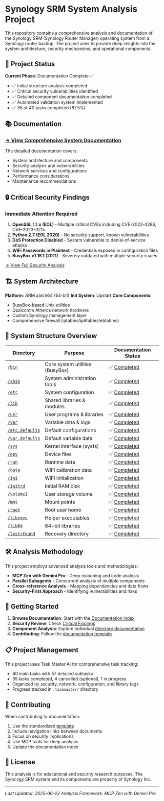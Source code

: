 # Synology SRM System Analysis Project

This repository contains a comprehensive analysis and documentation of the Synology SRM (Synology Router Manager) operating system from a Synology router backup. The project aims to provide deep insights into the system architecture, security mechanisms, and operational components.

## 🎯 Project Status

**Current Phase**: Documentation Complete ✅
- ✅ Initial structure analysis completed
- ✅ Critical security vulnerabilities identified
- ✅ Detailed component documentation completed
- ✅ Automated validation system implemented
- ✅ 35 of 40 tasks completed (87.5%)

## 📚 Documentation

### [→ View Comprehensive System Documentation](_documentation/README.md)

The detailed documentation covers:
- System architecture and components
- Security analysis and vulnerabilities
- Network services and configurations
- Performance considerations
- Maintenance recommendations

## 🔒 Critical Security Findings

### Immediate Attention Required
1. **OpenSSL 1.1.x (EOL)** - Multiple critical CVEs including CVE-2023-0286, CVE-2023-0215
2. **Python 2.7 (EOL 2020)** - No security support, known vulnerabilities
3. **DoS Protection Disabled** - System vulnerable to denial-of-service attacks
4. **WiFi Passwords in Plaintext** - Credentials exposed in configuration files
5. **BusyBox v1.16.1 (2011)** - Severely outdated with multiple security issues

[→ View Full Security Analysis](_documentation/README.md#key-findings)

## 🏗️ System Architecture

**Platform**: ARM aarch64 (64-bit)
**Init System**: Upstart
**Core Components**:
- BusyBox-based Unix utilities
- Qualcomm Atheros network hardware
- Custom Synology management layer
- Comprehensive firewall (iptables/ip6tables/ebtables)

## 📁 System Structure Overview

| Directory | Purpose | Documentation Status |
|-----------|---------|---------------------|
| [`/bin`](srm_backup/bin/) | Core system utilities (BusyBox) | ✅ [Completed](_documentation/structure/bin.md) |
| [`/sbin`](srm_backup/sbin/) | System administration tools | ✅ [Completed](_documentation/structure/sbin.md) |
| [`/etc`](srm_backup/etc/) | System configuration | ✅ [Completed](_documentation/structure/etc.md) |
| [`/lib`](srm_backup/lib/) | Shared libraries & modules | ✅ [Completed](_documentation/structure/lib.md) |
| [`/usr`](srm_backup/usr/) | User programs & libraries | ✅ [Completed](_documentation/structure/usr.md) |
| [`/var`](srm_backup/var/) | Variable data & logs | ✅ [Completed](_documentation/structure/var.md) |
| [`/etc.defaults`](srm_backup/etc.defaults/) | Default configurations | ✅ [Completed](_documentation/structure/etc.defaults.md) |
| [`/var.defaults`](srm_backup/var.defaults/) | Default variable data | ✅ [Completed](_documentation/structure/var.defaults.md) |
| [`/sys`](srm_backup/) | Kernel interface (sysfs) | ✅ [Completed](_documentation/structure/sys.md) |
| [`/dev`](srm_backup/) | Device files | ✅ [Completed](_documentation/structure/dev.md) |
| [`/run`](srm_backup/run/) | Runtime data | ✅ [Completed](_documentation/structure/run.md) |
| [`/data`](srm_backup/data/) | WiFi calibration data | ✅ [Completed](_documentation/structure/data.md) |
| [`/ini`](srm_backup/ini/) | WiFi initialization | ✅ [Completed](_documentation/structure/ini.md) |
| [`/initrd`](srm_backup/initrd/) | Initial RAM disk | ✅ [Completed](_documentation/structure/initrd.md) |
| [`/volume1`](srm_backup/volume1/) | User storage volume | ✅ [Completed](_documentation/structure/volume1.md) |
| [`/mnt`](srm_backup/mnt/) | Mount points | ✅ [Completed](_documentation/structure/mnt.md) |
| [`/root`](srm_backup/root/) | Root user home | ✅ [Completed](_documentation/structure/root.md) |
| [`/libexec`](srm_backup/libexec/) | Helper executables | ✅ [Completed](_documentation/structure/libexec.md) |
| [`/lib64`](srm_backup/lib64/) | 64-bit libraries | ✅ [Completed](_documentation/structure/lib64.md) |
| [`/lost+found`](srm_backup/lost+found/) | Recovery directory | ✅ [Completed](_documentation/structure/lost+found.md) |

## 🛠️ Analysis Methodology

This project employs advanced analysis tools and methodologies:
- **MCP Zen with Gemini Pro** - Deep reasoning and code analysis
- **Parallel Subagents** - Concurrent analysis of multiple components
- **Cross-reference Analysis** - Mapping dependencies and data flows
- **Security-First Approach** - Identifying vulnerabilities and risks

## 🚀 Getting Started

1. **Browse Documentation**: Start with the [Documentation Index](_documentation/README.md)
2. **Security Review**: Check [Critical Findings](_documentation/README.md#key-findings)
3. **Component Analysis**: Explore individual [directory documentation](_documentation/structure/)
4. **Contributing**: Follow the [documentation template](_documentation/TEMPLATE.md)

## 📋 Project Management

This project uses Task Master AI for comprehensive task tracking:
- 40 main tasks with 57 detailed subtasks
- 35 tasks completed, 4 cancelled (optional), 1 in progress
- Organized by security, network, configuration, and library tags
- Progress tracked in `.taskmaster/` directory

## 🤝 Contributing

When contributing to documentation:
1. Use the standardized [template](_documentation/TEMPLATE.md)
2. Include navigation links between documents
3. Focus on security implications
4. Use MCP tools for deep analysis
5. Update the documentation index

## 📄 License

This analysis is for educational and security research purposes. The Synology SRM system and its components are property of Synology Inc.

---
*Last Updated: 2025-06-23*
*Analysis Framework: MCP Zen with Gemini Pro*